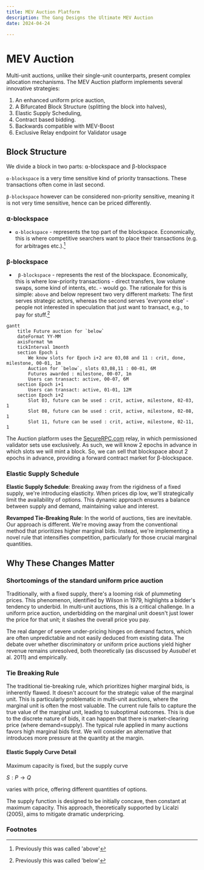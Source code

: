 ```yaml
---
title: MEV Auction Platform
description: The Gang Designs the Ultimate MEV Auction
date: 2024-04-24

---
```


# MEV Auction

Multi-unit auctions, unlike their single-unit counterparts, present complex
allocation mechanisms. The MEV Auction platform implements several innovative
strategies:

1. An enhanced uniform price auction,
2. A Bifurcated Block Structure (splitting the block into halves),
3. Elastic Supply Scheduling,
4. Contract based bidding.
5. Backwards compatible with MEV-Boost
6. Exclusive Relay endpoint for Validator usage

## Block Structure

We divide a block in two parts: ⍺-blockspace and β-blockspace

`⍺-blockspace` is a very time sensitive kind of priority transactions. These
transactions often come in last second.

`β-blockspace` however can be considered non-priority sensitive, meaning it is
not very time sensitive, hence can be priced differently.

### ⍺-blockspace

-   `⍺-blockspace` - represents the top part of the blockspace. Economically,
    this is where competitive searchers want to place their transactions (e.g.
    for arbitrages etc.).[^1]

### β-blockspace

-   ` β-blockspace` - represents the rest of the blockspace. Economically, this
    is where low-priority transactions - direct transfers, low volume swaps,
    some kind of intents, etc. - would go. The rationale for this is simple:
    `above` and below represent two very different markets: The first serves
    strategic actors, whereas the second serves 'everyone else' - people not
    interested in speculation that just want to transact, e.g., to pay for
    stuff.[^2]

```mermaid
gantt
    title Future auction for `below`
    dateFormat YY-MM
    axisFormat %m
    tickInterval 1month
    section Epoch i
        We know slots for Epoch i+2 are 03,08 and 11 : crit, done, milestone, 00-01, 1m
        Auction for `below`, slots 03,08,11 : 00-01, 6M
        Futures awarded : milestone, 00-07, 1m
        Users can transact: active, 00-07, 6M
    section Epoch i+1
        Users can transact: active, 01-01, 12M
    section Epoch i+2
        Slot 03, future can be used : crit, active, milestone, 02-03, 1
        Slot 08, future can be used : crit, active, milestone, 02-08, 1
        Slot 11, future can be used : crit, active, milestone, 02-11, 1
```

The Auction platform uses the [SecureRPC.com](https://securerpc.com) relay, in
which permissioned validator sets use exclusively. As such, we will know 2
epochs in advance in which slots we will mint a block. So, we can sell that
blockspace about 2 epochs in advance, providing a forward contract market for
β-blockspace.

### Elastic Supply Schedule

**Elastic Supply Schedule**: Breaking away from the rigidness of a fixed supply,
we're introducing elasticity. When prices dip low, we'll strategically limit the
availability of options. This dynamic approach ensures a balance between supply
and demand, maintaining value and interest.

**Revamped Tie-Breaking Rule**: In the world of auctions, ties are inevitable.
Our approach is different. We're moving away from the conventional method that
prioritizes higher marginal bids. Instead, we're implementing a novel rule that
intensifies competition, particularly for those crucial marginal quantities.

## Why These Changes Matter

### Shortcomings of the standard uniform price auction

Traditionally, with a fixed supply, there's a looming risk of plummeting prices.
This phenomenon, identified by Wilson in 1979, highlights a bidder's tendency to
underbid. In multi-unit auctions, this is a critical challenge. In a uniform
price auction, underbidding on the marginal unit doesn't just lower the price
for that unit; it slashes the overall price you pay.

The real danger of severe under-pricing hinges on demand factors, which are
often unpredictable and not easily deduced from existing data. The debate over
whether discriminatory or uniform price auctions yield higher revenue remains
unresolved, both theoretically (as discussed by _Ausubel_ et al. 2011) and
empirically.

### Tie Breaking Rule

The traditional tie-breaking rule, which prioritizes higher marginal bids, is
inherently flawed. It doesn't account for the strategic value of the marginal
unit. This is particularly problematic in multi-unit auctions, where the
marginal unit is often the most valuable. The current rule fails to capture the
true value of the marginal unit, leading to suboptimal outcomes. This is due to
the discrete nature of bids, it can happen that there is market-clearing price
(where demand=supply). The typical rule applied in many auctions favors high
marginal bids first. We will consider an alternative that introduces more
pressure at the quantity at the margin.

#### Elastic Supply Curve Detail

Maximum capacity is fixed, but the supply curve

$S:P→Q$

varies with price, offering different quantities of options.

The supply function is designed to be initially concave, then constant at
maximum capacity. This approach, theoretically supported by Licalzi (2005), aims
to mitigate dramatic underpricing.

### Footnotes

[^1]: Previously this was called 'above'
[^2]: Previously this was called 'below'
